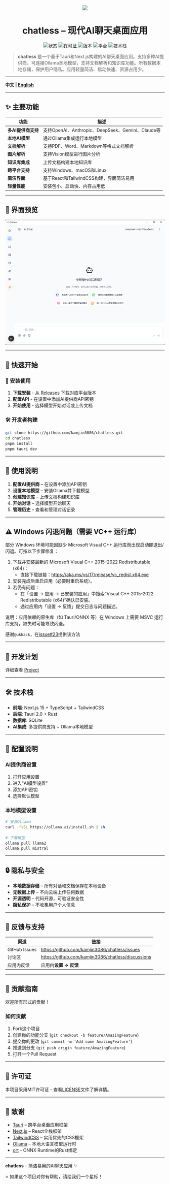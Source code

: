 <div align="center">
  <img  src="public/logo.svg"/>
</div>


<h1 align="center">
  chatless – 现代AI聊天桌面应用
</h1>

<p align="center">
  <img alt="状态" src="https://img.shields.io/badge/status-active-success?style=flat-square" />
  <a href="https://github.com/kamjin3086/chatless/blob/main/LICENSE">
    <img alt="许可证" src="https://img.shields.io/badge/license-MIT-green?style=flat-square" />
  </a>
  <img alt="版本" src="https://img.shields.io/badge/version-v0.1.0-blue?style=flat-square" />
  <img alt="平台" src="https://img.shields.io/badge/platform-cross--platform-orange?style=flat-square" />
  <img alt="技术栈" src="https://img.shields.io/badge/stack-Tauri%20%7C%20Next.js%20%7C%20Rust-purple?style=flat-square" />
</p>

> **chatless** 是一个基于Tauri和Next.js构建的AI聊天桌面应用。支持多种AI提供商，可连接Ollama本地模型，支持文档解析和知识库功能。所有数据本地存储，保护用户隐私。应用轻量简洁、启动快速、资源占用少。

---

**中文 | [English](README_EN.md)**

---

## ✨ 主要功能

| 功能 | 描述 |
| --- | --- |
| **多AI提供商支持** | 支持OpenAI、Anthropic、DeepSeek、Gemini、Claude等 |
| **本地AI模型** | 通过Ollama集成运行本地模型 |
| **文档解析** | 支持PDF、Word、Markdown等格式文档解析 |
| **图片解析** | 支持Vision模型进行图片分析 |
| **知识库集成** | 上传文档构建本地知识库 |
| **跨平台支持** | 支持Windows、macOS和Linux |
| **简洁界面** | 基于React和TailwindCSS构建，界面简洁易用 |
| **轻量性能** | 安装包小、启动快、内存占用低 |

---

## 📸 界面预览

![chatless截图](/docs/assets/screenshot-main1.png)

---

## 🚀 快速开始

### 🎯 安装使用
1. **下载安装** - 从 [Releases](https://github.com/kamjin3086/chatless/releases) 下载对应平台版本
2. **配置API** - 在设置中添加AI提供商API密钥
3. **开始使用** - 选择模型开始对话或上传文档

### 🛠️ 开发者构建
```bash
git clone https://github.com/kamjin3086/chatless.git
cd chatless
pnpm install
pnpm tauri dev
```

---

## 📝 使用说明

1. **配置AI提供商** – 在设置中添加API密钥
2. **设置本地模型** – 安装Ollama并下载模型
3. **创建知识库** – 上传文档构建知识库
4. **开始对话** – 选择模型开始聊天
5. **管理历史** – 查看和管理对话记录

---

## ⚠️ Windows 闪退问题（需要 VC++ 运行库）

部分 Windows 环境可能因缺少 Microsoft Visual C++ 运行库而出现启动即退出/闪退。可按以下步骤修复：

1. 下载并安装最新的 Microsoft Visual C++ 2015–2022 Redistributable (x64)：
   - 直接下载链接：<https://aka.ms/vs/17/release/vc_redist.x64.exe>
2. 安装完成后重启应用（必要时重启系统）。
3. 若仍有问题：
   - 在「设置 → 应用 → 已安装的应用」中搜索“Visual C++ 2015-2022 Redistributable (x64)”确认已安装。
   - 通过应用内「设置 → 反馈」提交日志与问题描述。

说明：应用依赖的原生库（如 Tauri/ONNX 等）在 Windows 上需要 MSVC 运行库支持，缺失时可能导致闪退。

 感谢`@ukhack`，在[issue#23](https://github.com/kamjin3086/chatless/issues/23)提供该方法

---

## 🎯 开发计划

详细查看 [Project](https://github.com/users/kamjin3086/projects/1)

---

## 🛠️ 技术栈

- **前端**: Next.js 15 + TypeScript + TailwindCSS
- **后端**: Tauri 2.0 + Rust
- **数据库**: SQLite
- **AI集成**: 多提供商支持 + Ollama本地模型

---

## 🔧 配置说明

### AI提供商设置
1. 打开应用设置
2. 进入"AI模型设置"
3. 添加API密钥
4. 选择默认模型

### 本地模型设置
```bash
# 安装Ollama
curl -fsSL https://ollama.ai/install.sh | sh

# 下载模型
ollama pull llama2
ollama pull mistral
```

---

## 🔒 隐私与安全

* **本地数据存储** – 所有对话和文档保存在本地设备
* **无数据上传** – 不向云端上传任何数据
* **开源透明** – 代码开源，可验证安全性
* **隐私保护** – 不收集用户个人信息

---

## 💬 反馈与支持

| 渠道 | 链接 |
| --- | --- |
| GitHub Issues | <https://github.com/kamjin3086/chatless/issues> |
| 讨论区 | <https://github.com/kamjin3086/chatless/discussions> |
| 应用内反馈 | 应用内**设置 → 反馈** |

---

## 🤝 贡献指南

欢迎所有形式的贡献！

### 如何贡献
1. Fork这个项目
2. 创建你的功能分支 (`git checkout -b feature/AmazingFeature`)
3. 提交你的更改 (`git commit -m 'Add some AmazingFeature'`)
4. 推送到分支 (`git push origin feature/AmazingFeature`)
5. 打开一个Pull Request

---

## 📜 许可证

本项目采用MIT许可证 - 查看[LICENSE](LICENSE)文件了解详情。

---

## 🙏 致谢

- [Tauri](https://tauri.app/) – 跨平台桌面应用框架
- [Next.js](https://nextjs.org/) – React全栈框架
- [TailwindCSS](https://tailwindcss.com/) – 实用优先的CSS框架
- [Ollama](https://ollama.ai/) – 本地大语言模型运行时
- [ort](https://ort.pyke.io/) - ONNX Runtime的Rust绑定

---

<p align="center">

**chatless** – 简洁易用的AI聊天应用 ✨

⭐ 如果这个项目对你有帮助，请给我们一个星标！

</p> 
